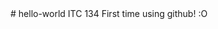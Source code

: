<!DOCTYPE html>
<head> 
<title> yo! </title>

</head>


<body>
# hello-world
ITC 134
First time using github! :O
</body>



</html>
